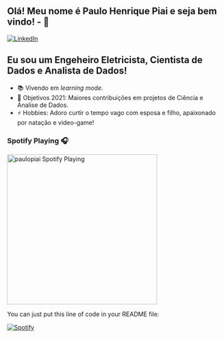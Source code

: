 ## Olá! Meu nome é Paulo Henrique Piai e seja bem vindo! - 👋

[![LinkedIn][linkedin-shield]][linkedin-url]


## Eu sou um Engeheiro Eletricista, Cientista de Dados e Analista de Dados!

- 📚 Vivendo em <em>learning mode</em>.
- 🥅 Objetivos 2021: Maiores contribuições em projetos de Ciência e Analise de Dados.
- ⚡ Hobbies: Adoro curtir o tempo vago com esposa e filho, apaixonado por natação e video-game!


### Spotify Playing 🎧

[<img src="https://now-playing-codestackr.vercel.app/api/spotify-playing" alt="paulopiai Spotify Playing" width="350" />](https://open.spotify.com/user/12150923777)


You can just put this line of code in your README file:

[![Spotify](https://spotify-github-readme.vercel.app/api/spotify)](https://open.spotify.com/playlist/4Hy4j6gjNSCI9ky5y4atKY?si=aB4TJStvThOpftcJIhmlIA&utm_source=native-share-menu&dl_branch=1)



<!-- MARKDOWN LINKS & IMAGES -->
[linkedin-shield]: https://img.shields.io/badge/-LinkedIn-black.svg?style=for-the-badge&logo=linkedin&colorB=555
[linkedin-url]: https://www.linkedin.com/in/paulopiai/
